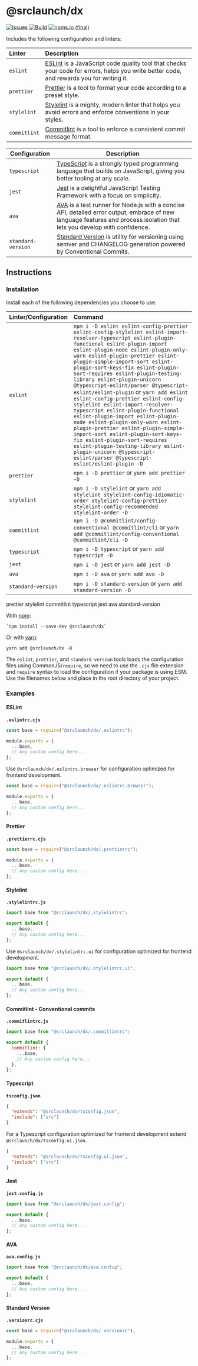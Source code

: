 # @srclaunch/dx

[![Issues](https://img.shields.io/github/issues/srclaunch/dx?label=Issues)](https://github.com/srclaunch/dx/issues) [![Build](https://github.com/srclaunch/dx/actions/workflows/publish.yml/badge.svg)](https://github.com/srclaunch/dx/actions/workflows/publish.yml) [![npms.io (final)](https://img.shields.io/npms-io/final-score/@srclaunch/dx?label=NPMS%20Score)](https://npms.io/search?q=@srclaunch/dx)

Includes the following configuration and linters:

<!-- prettier-ignore -->
| Linter | Description |
|:-------|:------------|
| `eslint` | [ESLint](https://eslint.org/) is a JavaScript code quality tool that checks your code for errors, helps you write better code, and rewards you for writing it. |
| `prettier` | [Prettier](https://prettier.io/) is a tool to format your code according to a preset style. |
| `stylelint` | [Stylelint](https://stylelint.io/) is a mighty, modern linter that helps you avoid errors and enforce conventions in your styles.|
| `commitlint` | [Commitlint](https://commitlint.js.org/) is a tool to enforce a consistent commit message format. |

<!-- prettier-ignore -->
| Configuration | Description  |
| -------| ------------------ |
| `typescript` | [TypeScript](https://www.typescriptlang.org/)  is a strongly typed programming language that builds on JavaScript, giving you better tooling at any scale. |
| `jest` | [Jest](https://jestjs.io/) is a delightful JavaScript Testing Framework with a focus on simplicity. |
| `ava` | [AVA](https://github.com/avajs/ava) is a test runner for Node.js with a concise API, detailed error output, embrace of new language features and process isolation that lets you develop with confidence. |
| `standard-version` | [Standard Version](https://github.com/conventional-changelog/standard-version) is utility for versioning using semver and CHANGELOG generation powered by Conventional Commits. |

## Instructions

### Installation

Install each of the following dependencies you choose to use.

<!-- prettier-ignore -->
| Linter/Configuration | Command |
|:---------------------|:--------|
| `eslint` | `npm i -D eslint eslint-config-prettier eslint-config-stylelint eslint-import-resolver-typescript eslint-plugin-functional eslint-plugin-import eslint-plugin-node eslint-plugin-only-warn eslint-plugin-prettier eslint-plugin-simple-import-sort eslint-plugin-sort-keys-fix eslint-plugin-sort-requires eslint-plugin-testing-library eslint-plugin-unicorn @typescript-eslint/parser @typescript-eslint/eslint-plugin` or `yarn add eslint eslint-config-prettier eslint-config-stylelint eslint-import-resolver-typescript eslint-plugin-functional eslint-plugin-import eslint-plugin-node eslint-plugin-only-warn eslint-plugin-prettier eslint-plugin-simple-import-sort eslint-plugin-sort-keys-fix eslint-plugin-sort-requires eslint-plugin-testing-library eslint-plugin-unicorn @typescript-eslint/parser @typescript-eslint/eslint-plugin -D` |
| `prettier` | `npm i -D prettier` or `yarn add prettier -D` |
| `stylelint` | `npm i -D stylelint` or `yarn add stylelint stylelint-config-idiomatic-order stylelint-config-prettier stylelint-config-recommended stylelint-order -D` |
| `commitlint` | `npm i -D @commitlint/config-conventional @commitlint/cli` or `yarn add @commitlint/config-conventional @commitlint/cli -D` |
| `typescript` | `npm i -D typescript` or `yarn add typescript -D` |
| `jest` | `npm i -D jest` or `yarn add jest -D` |
| `ava` | `npm i -D ava` or `yarn add ava -D` |
| `standard-version` | `npm i -D standard-version` or `yarn add standard-version -D` |

prettier stylelint commitlint typescript jest ava standard-version

With [npm](https://nodejs.org/en/):

    `npm install --save-dev @srclaunch/dx`

Or with [yarn](https://yarnpkg.com/en/docs/install):

    yarn add @srclaunch/dx -D

The `eslint`, `prettier`, and `standard-version` tools loads the configuration files using CommonJS/`require`, so we need to use the `.cjs` file extension and `require` syntax to load the configuration if your package is using ESM. Use the filenames below and place in the root directory of your project.

### Examples

#### ESLint

**`.eslintrc.cjs`**

```js
const base = require("@srclaunch/dx/.eslintrc");

module.exports = {
  ...base,
  // Any custom config here...
};
```

Use `@srclaunch/dx/.eslintrc.browser` for configuration optimized for frontend development.

```js
const base = require("@srclaunch/dx/.eslintrc.browser");

module.exports = {
  ...base,
  // Any custom config here...
};
```

#### Prettier

**`.prettierrc.cjs`**

```js
const base = require("@srclaunch/dx/.prettierrc");

module.exports = {
  ...base,
  // Any custom config here...
};
```

#### Stylelint

**`.stylelintrc.js`**

```js
import base from "@srclaunch/dx/.stylelintrc";

export default {
  ...base,
  // Any custom config here...
};
```

Use `@srclaunch/dx/.stylelintrc.ui` for configuration optimized for frontend development.

```js
import base from "@srclaunch/dx/.stylelintrc.ui";

export default {
  ...base,
  // Any custom config here...
};
```

#### Commitlint - Conventional commits

**`.commitlintrc.js`**

```js
import base from "@srclaunch/dx/.commitlintrc";

export default {
  commitlint: {
    ...base,
    // Any custom config here...
  },
};
```

#### Typescript

**`tsconfig.json`**

```json
{
  "extends": "@srclaunch/dx/tsconfig.json",
  "include": ["src"]
}
```

For a Typescript configuration optimized for frontend development extend `@srclaunch/dx/tsconfig.ui.json`.

```json
{
  "extends": "@srclaunch/dx/tsconfig.ui.json",
  "include": ["src"]
}
```

#### Jest

**`jest.config.js`**

```js
import base from "@srclaunch/dx/jest.config";

export default {
  ...base,
  // Any custom config here...
};
```

#### AVA

**`ava.config.js`**

```js
import base from "@srclaunch/dx/ava.config";

export default {
  ...base,
  // Any custom config here...
};
```

#### Standard Version

**`.versionrc.cjs`**

```js
const base = require("@srclaunch/dx/.versionrc");

module.exports = {
  ...base,
  // Any custom config here...
};
```
